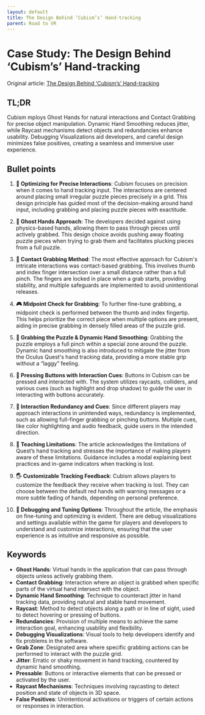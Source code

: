 ```yaml
---
layout: default
title: The Design Behind ‘Cubism’s’ Hand-tracking
parent: Road to VR
---
```


# Case Study: The Design Behind ‘Cubism’s’ Hand-tracking
Original article: [The Design Behind ‘Cubism’s’ Hand-tracking](https://www.roadtovr.com/cubism-hand-tracking-case-study/)

## TL;DR
Cubism mploys Ghost Hands for natural interactions and Contact Grabbing for precise object manipulation. Dynamic Hand Smoothing reduces jitter, while Raycast mechanisms detect objects and redundancies enhance usability. Debugging Visualizations aid developers, and careful design minimizes false positives, creating a seamless and immersive user experience.

## Bullet points
1. **🎯 Optimizing for Precise Interactions**: Cubism focuses on precision when it comes to hand tracking input. The interactions are centered around placing small irregular puzzle pieces precisely in a grid. This design principle has guided most of the decision-making around hand input, including grabbing and placing puzzle pieces with exactitude.

2. **👻 Ghost Hands Approach**: The developers decided against using physics-based hands, allowing them to pass through pieces until actively grabbed. This design choice avoids pushing away floating puzzle pieces when trying to grab them and facilitates plucking pieces from a full puzzle.

3. **🤏 Contact Grabbing Method**: The most effective approach for Cubism's intricate interactions was contact-based grabbing. This involves thumb and index finger intersection over a small distance rather than a full pinch. The fingers are locked in place when a grab starts, providing stability, and multiple safeguards are implemented to avoid unintentional releases.

4. **🎮 Midpoint Check for Grabbing**: To further fine-tune grabbing, a midpoint check is performed between the thumb and index fingertip. This helps prioritize the correct piece when multiple options are present, aiding in precise grabbing in densely filled areas of the puzzle grid.

5. **🧩 Grabbing the Puzzle & Dynamic Hand Smoothing**: Grabbing the puzzle employs a full pinch within a special zone around the puzzle. Dynamic hand smoothing is also introduced to mitigate the jitter from the Oculus Quest's hand tracking data, providing a more stable grip without a “laggy” feeling.

6. **🔘 Pressing Buttons with Interaction Cues**: Buttons in Cubism can be pressed and interacted with. The system utilizes raycasts, colliders, and various cues (such as highlight and drop shadow) to guide the user in interacting with buttons accurately.

7. **🔀 Interaction Redundancy and Cues**: Since different players may approach interactions in unintended ways, redundancy is implemented, such as allowing full-finger grabbing or pinching buttons. Multiple cues, like color highlighting and audio feedback, guide users in the intended direction.

8. **🏫 Teaching Limitations**: The article acknowledges the limitations of Quest’s hand tracking and stresses the importance of making players aware of these limitations. Guidance includes a modal explaining best practices and in-game indicators when tracking is lost.

9. **🖐️ Customizable Tracking Feedback**: Cubism allows players to customize the feedback they receive when tracking is lost. They can choose between the default red hands with warning messages or a more subtle fading of hands, depending on personal preference.

10. **🔧 Debugging and Tuning Options**: Throughout the article, the emphasis on fine-tuning and optimizing is evident. There are debug visualizations and settings available within the game for players and developers to understand and customize interactions, ensuring that the user experience is as intuitive and responsive as possible.

## Keywords
- **Ghost Hands**: Virtual hands in the application that can pass through objects unless actively grabbing them.
- **Contact Grabbing**: Interaction where an object is grabbed when specific parts of the virtual hand intersect with the object.
- **Dynamic Hand Smoothing**: Technique to counteract jitter in hand tracking data, providing natural and stable hand movement.
- **Raycast**: Method to detect objects along a path or in line of sight, used to detect hovering or pressing of buttons.
- **Redundancies**: Provision of multiple means to achieve the same interaction goal, enhancing usability and flexibility.
- **Debugging Visualizations**: Visual tools to help developers identify and fix problems in the software.
- **Grab Zone**: Designated area where specific grabbing actions can be performed to interact with the puzzle grid.
- **Jitter**: Erratic or shaky movement in hand tracking, countered by dynamic hand smoothing.
- **Pressable**: Buttons or interactive elements that can be pressed or activated by the user.
- **Raycast Mechanisms**: Techniques involving raycasting to detect position and state of objects in 3D space.
- **False Positives**: Unintentional activations or triggers of certain actions or responses in interaction.
